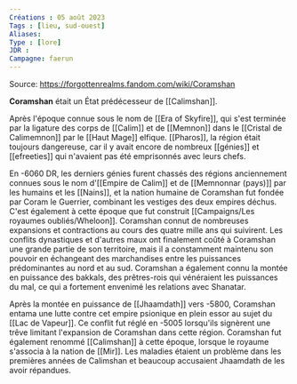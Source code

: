 ```yaml
---
Créations : 05 août 2023
Tags : [lieu, sud-ouest]
Aliases: 
Type : [lore]
JDR : 
Campagne: faerun
---
```

Source: https://forgottenrealms.fandom.com/wiki/Coramshan

**Coramshan** était un État prédécesseur de [[Calimshan]].

Après l'époque connue sous le nom de [[Era of Skyfire]], qui s'est terminée par la ligature des corps de [[Calim]] et de [[Memnon]] dans le [[Cristal de Calimemnon]] par le [[Haut Mage]] elfique. [[Pharos]], la région était toujours dangereuse, car il y avait encore de nombreux [[génies]] et [[efreeties]] qui n'avaient pas été emprisonnés avec leurs chefs.

En -6060 DR, les derniers génies furent chassés des régions anciennement connues sous le nom d'[[Empire de Calim]] et de [[Memnonnar (pays)]] par les humains et les [[Nains]], et la nation humaine de Coramshan fut fondée par Coram le Guerrier, combinant les vestiges des deux empires déchus. C'est également à cette époque que fut construit [[Campaigns/Les royaumes oubliés/Wheloon]]. Coramshan connut de nombreuses expansions et contractions au cours des quatre mille ans qui suivirent. Les conflits dynastiques et d'autres maux ont finalement coûté à Coramshan une grande partie de son territoire, mais il a constamment maintenu son pouvoir en échangeant des marchandises entre les puissances prédominantes au nord et au sud. Coramshan a également connu la montée en puissance des bakkals, des prêtres-rois qui vénéraient les puissances du mal, ce qui a fortement envenimé les relations avec Shanatar.

Après la montée en puissance de [[Jhaamdath]] vers -5800, Coramshan entama une lutte contre cet empire psionique en plein essor au sujet du [[Lac de Vapeur]]. Ce conflit fut réglé en -5005 lorsqu'ils signèrent une trêve limitant l'expansion de Coramshan dans cette région. Coramshan fut également renommé [[Calimshan]] à cette époque, lorsque le royaume s'associa à la nation de [[Mir]]. Les maladies étaient un problème dans les premières années de Calimshan et beaucoup accusaient Jhaamdath de les avoir répandues.